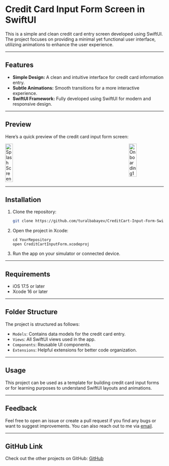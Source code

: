 # Credit Card Input Form Screen in SwiftUI

This is a simple and clean credit card entry screen developed using SwiftUI. The project focuses on providing a minimal yet functional user interface, utilizing animations to enhance the user experience.

---

## Features

- **Simple Design:** A clean and intuitive interface for credit card information entry.
- **Subtle Animations:** Smooth transitions for a more interactive experience.
- **SwiftUI Framework:** Fully developed using SwiftUI for modern and responsive design.

---

## Preview

Here’s a quick preview of the credit card input form screen:

<div style="display: flex; justify-content: space-between;">

<img src="https://endorfinmed.com/wp-content/uploads/2024/12/Simulator-Screenshot-iPhone-15-Pro-2024-12-15-at-23.46.37.png" alt="Splash Screen" width="22%" />
<img src="https://endorfinmed.com/wp-content/uploads/2024/12/Simulator-Screenshot-iPhone-15-Pro-2024-12-15-at-23.48.00.png" alt="Onboarding1" width="22%" />

</div>


---

## Installation

1. Clone the repository:
   ```bash
   git clone https://github.com/turalbabayev/CreditCart-Input-Form-Swift-UI.git
   ```
2. Open the project in Xcode:
   ```
   cd YourRepository
   open CreditCartInputForm.xcodeproj
   ```
3. Run the app on your simulator or connected device.

---

## Requirements

- iOS 17.5 or later
- Xcode 16 or later

---

## Folder Structure

The project is structured as follows:

- `Models`: Contains data models for the credit card entry.
- `Views`: All SwiftUI views used in the app.
- `Components`: Reusable UI components.
- `Extensions`: Helpful extensions for better code organization.

---

## Usage

This project can be used as a template for building credit card input forms or for learning purposes to understand SwiftUI layouts and animations.

---

## Feedback

Feel free to open an issue or create a pull request if you find any bugs or want to suggest improvements. You can also reach out to me via [email](mailto:turalbabayev@outlook.com.tr).

---

## GitHub Link

Check out the other projects on GitHub: [GitHub](https://github.com/turalbabayev)
